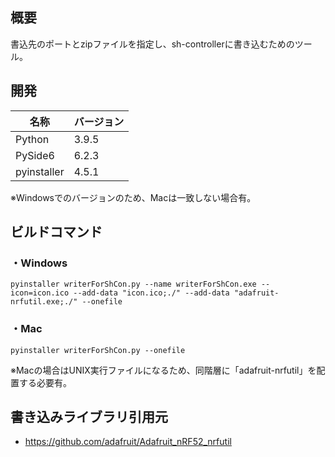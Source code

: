 ## 概要
書込先のポートとzipファイルを指定し、sh-controllerに書き込むためのツール。

## 開発
|名称|バージョン|
|---|---|
|Python|3.9.5|
|PySide6|6.2.3|
|pyinstaller|4.5.1|

※Windowsでのバージョンのため、Macは一致しない場合有。

## ビルドコマンド
### ・Windows
```shell
pyinstaller writerForShCon.py --name writerForShCon.exe --icon=icon.ico --add-data "icon.ico;./" --add-data "adafruit-nrfutil.exe;./" --onefile
```

### ・Mac
```shell
pyinstaller writerForShCon.py --onefile
```
※Macの場合はUNIX実行ファイルになるため、同階層に「adafruit-nrfutil」を配置する必要有。

## 書き込みライブラリ引用元
- https://github.com/adafruit/Adafruit_nRF52_nrfutil
